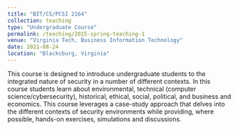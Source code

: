 ```yaml
---
title: "BIT/CS/PCSI 2164"
collection: teaching
type: "Undergraduate Course"
permalink: /teaching/2015-spring-teaching-1
venue: "Virginia Tech, Business Information Technology"
date: 2021-08-24
location: "Blacksburg, Virginia"
---
```


This course is designed to introduce undergraduate students to the integrated nature of security in a number of different contexts. In this course students learn about environmental, technical (computer science/cybersecurity), historical, ethical, social, political, and business and economics. This course leverages a case-study approach that delves into the different contexts of security environments while providing, where possible, hands-on exercises, simulations and discussions. 
